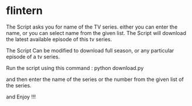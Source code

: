 # flintern

The Script asks you for name of the TV series.
either you can enter the name, or you can select name from the given list.
The Script will download the latest available episode of this tv series.

The Script Can be modified to download full season, or any particular episode of a tv series.


Run the script using this command :
  python download.py
  
  and then enter the name of the series or the number from the given list of the series.
  
  and Enjoy !!!
